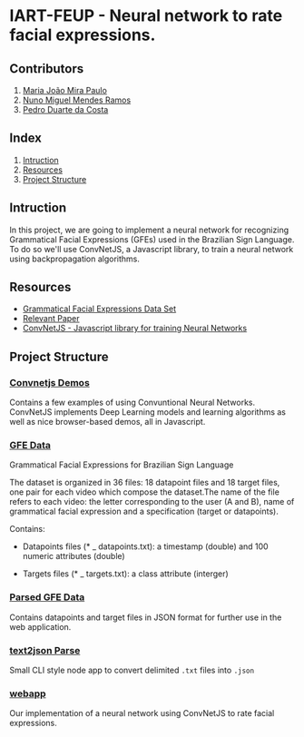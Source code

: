 # IART-FEUP - Neural network to rate facial expressions.

## Contributors

1. [Maria João Mira Paulo](#https://github.com/MariaJoaoMiraPaulo)
2. [Nuno Miguel Mendes Ramos](#https://github.com/pedro-c)
3. [Pedro Duarte da Costa](#https://github.com/NunoRamos)


## Index

1. [Intruction](#intruction)
2. [Resources](#resources)
3. [Project Structure](#project-structure)

## Intruction

In this project, we are going to implement a neural network for recognizing Grammatical Facial Expressions (GFEs) used in the Brazilian Sign Language.
To do so we'll use ConvNetJS, a Javascript library, to train a neural network using backpropagation algorithms. 

## Resources
  - [Grammatical Facial Expressions Data Set](http://archive.ics.uci.edu/ml/datasets/Grammatical+Facial+Expressions)
  - [Relevant Paper](http://www.aaai.org/ocs/index.php/FLAIRS/FLAIRS14/paper/viewFile/7788/7821)
  - [ConvNetJS - Javascript library for training Neural Networks](http://cs.stanford.edu/people/karpathy/convnetjs/index.html)


## Project Structure

### [Convnetjs Demos](https://github.com/NunoRamos/IART-FEUP/tree/master/Convnetjs%20Demos)
Contains a few examples of using Convuntional Neural Networks. ConvNetJS implements Deep Learning models and learning algorithms as well as nice browser-based demos, all in Javascript.

### [GFE Data](https://github.com/NunoRamos/IART-FEUP/tree/master/GFE%20Data)
Grammatical Facial Expressions for Brazilian Sign Language

The dataset is organized in 36 files: 18 datapoint files and 18 target files, one pair for each video which compose the dataset.The name of the file refers to each video: the letter corresponding to the user (A and B), name of grammatical facial expression and a specification (target or datapoints).

Contains:
  - Datapoints files (* _ datapoints.txt): a timestamp (double) and 100 numeric attributes (double)

  - Targets files (* _ targets.txt): a class attribute (interger)

### [Parsed GFE Data](https://github.com/NunoRamos/IART-FEUP/tree/master/Parsed%20GFE%20Data)
  Contains datapoints and target files in JSON format for further use in the web application.

### [text2json Parse](https://github.com/NunoRamos/IART-FEUP/tree/master/Text2Json%20Parser)
  Small CLI style node app to convert delimited `.txt` files into `.json`

### [webapp](https://github.com/NunoRamos/IART-FEUP/tree/master/webapp)
  Our implementation of a neural network using ConvNetJS to rate facial expressions.

